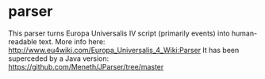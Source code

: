# parser

This parser turns Europa Universalis IV script (primarily events) into human-readable text.
More info here: http://www.eu4wiki.com/Europa_Universalis_4_Wiki:Parser
It has been superceded by a Java version: https://github.com/Meneth/JParser/tree/master
